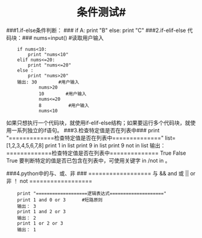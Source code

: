 # <center/>条件测试#
###1.if-else条件判断： ###
		if A:
			print "B"
		else:
			print "C"
###2.if-elif-else 代码块：###
		nums=input() #读取用户输入

		if nums<10:
		    print "nums<10"
		elif nums<=20:
			print "nums<=20"
		else :
			print "nums>20"
		输出:	30		  #用户输入
				nums>20
				10		  #用户输入
				nums<=20
				8		   #用户输入
				nums<10
如果只想执行一个代码块，就使用if-elif-else结构；如果要运行多个代码块，就使用一系列独立的if语句。
###3.检查特定值是否在列表中###
		print "=============检查特定值是否在列表中=============="
		list=[1,2,3,4,5,6,7,8]
		print 1 in list
		print 9 in list
		print 9 not in list
		输出：
			=============检查特定值是否在列表中==============
			True
			False
			True
要判断特定的值是否已包含在列表中，可使用关键字 in /not in 。

###4.python中的与、或、非 ###
		==================
		与     &&      and
		或     ||      or
		非     ！      not
		==================

		print "===================逻辑表达式===================="
		print 1 and 0 or 3      #短路原则
		输出： 3
		print 1 and 2 or 3
		输出： 2
		print 1 or 2 or 3
		输出： 1
